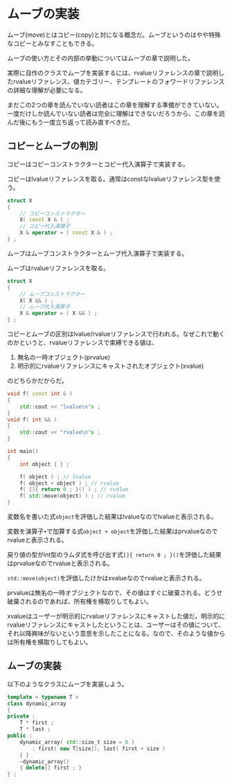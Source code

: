 # ムーブの実装

ムーブ(move)とはコピー(copy)と対になる概念だ。ムーブというのはやや特殊なコピーとみなすこともできる。

ムーブの使い方とその内部の挙動についてはムーブの章で説明した。

実際に自作のクラスでムーブを実装するには、rvalueリファレンスの章で説明したrvalueリファレンス、値カテゴリー、テンプレートのフォワードリファレンスの詳細な理解が必要になる。

まだこの2つの章を読んでいない読者はこの章を理解する準備ができていない。一度だけしか読んでいない読者は完全に理解はできないだろうから、この章を読んだ後にもう一度立ち返って読み直すべきだ。

## コピーとムーブの判別

コピーはコピーコンストラクターとコピー代入演算子で実装する。

コピーはlvalueリファレンスを取る。通常はconstなlvalueリファレンス型を使う。

~~~cpp
struct X
{
    // コピーコンストラクター
    X( const X & ) ;
    // コピー代入演算子
    X & operator = ( const X & ) ;
} ;
~~~

ムーブはムーブコンストラクターとムーブ代入演算子で実装する。

ムーブはrvalueリファレンスを取る。

~~~cpp
struct X
{
    // ムーブコンストラクター
    X( X && ) ;
    // ムーブ代入演算子
    X & operator = ( X && ) ;
} ;
~~~

コピーとムーブの区別はlvalue/rvalueリファレンスで行われる。なぜこれで動くのかというと、rvalueリファレンスで束縛できる値は、

1. 無名の一時オブジェクト(prvalue)
2. 明示的にrvalueリファレンスにキャストされたオブジェクト(xvalue)

のどちらかだからだ。

~~~cpp
void f( const int & ) 
{
    std::cout << "lvalue\n"s ;
}
void f( int && )
{
    std::cout << "rvalue\n"s ;
}

int main()
{
    int object { } ;

    f( object ) ; // lvalue
    f( object + object ) ; // rvalue
    f( []{ return 0 ; }() ) ; // rvalue
    f( std::move(object) ) ; // rvalue
}
~~~

変数名を書いた式`object`を評価した結果はlvalueなのでlvalueと表示される。

変数を演算子`+`で加算する式`object + object`を評価した結果はprvalueなのでrvalueと表示される。

戻り値の型がint型のラムダ式を呼び出す式`[]{ return 0 ; }()`を評価した結果はprvalueなのでrvalueと表示される。

`std::move(object)`を評価したけかはxvalueなのでrvalueと表示される。

prvalueは無名の一時オブジェクトなので、その値はすぐに破棄される。どうせ破棄されるのであれば、所有権を横取りしてもよい。

xvalueはユーザーが明示的にrvalueリファレンスにキャストした値だ。明示的にrvalueリファレンスにキャストしたということは、ユーザーはその値について、それ以降興味がないという意思を示したことになる。なので、そのような値からは所有権を横取りしてもよい。

## ムーブの実装

以下のようなクラスにムーブを実装しよう。

~~~c++
template < typename T >
class dynamic_array
{
private :
    T * first ;
    T * last ;
public :
    dynamic_array( std::size_t size = 0 )
        : first( new T[size]), last( first + size )
    { }
    ~dynamic_array()
    { delete[] first ; }
} ;
~~~
